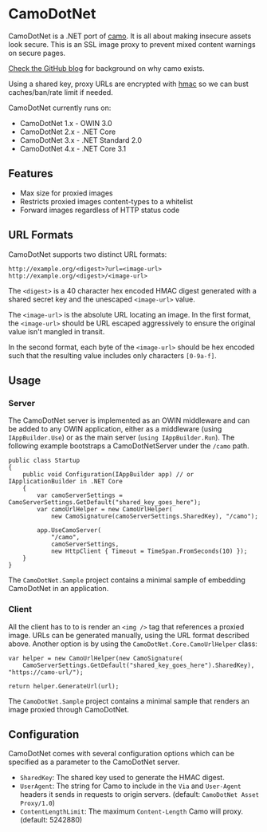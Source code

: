 # CamoDotNet

CamoDotNet is a .NET port of [camo](https://github.com/atmos/camo). It is all about making insecure assets look secure. This is an SSL image proxy to prevent mixed content warnings on secure pages.

[Check the GitHub blog](https://github.com/blog/743-sidejack-prevention-phase-3-ssl-proxied-assets) for background on why camo exists.

Using a shared key, proxy URLs are encrypted with [hmac](http://en.wikipedia.org/wiki/HMAC) so we can bust caches/ban/rate limit if needed.

CamoDotNet currently runs on:

* CamoDotNet 1.x - OWIN 3.0
* CamoDotNet 2.x - .NET Core
* CamoDotNet 3.x - .NET Standard 2.0
* CamoDotNet 4.x - .NET Core 3.1

## Features

* Max size for proxied images
* Restricts proxied images content-types to a whitelist
* Forward images regardless of HTTP status code

## URL Formats

CamoDotNet supports two distinct URL formats:

    http://example.org/<digest>?url=<image-url>
    http://example.org/<digest>/<image-url>

The `<digest>` is a 40 character hex encoded HMAC digest generated with a shared secret key and the unescaped `<image-url>` value.

The `<image-url>` is the absolute URL locating an image. In the first format, the `<image-url>` should be
URL escaped aggressively to ensure the original value isn't mangled in transit.

In the second format, each byte of the `<image-url>` should be hex encoded such that the resulting value includes only characters `[0-9a-f]`.

## Usage

### Server

The CamoDotNet server is implemented as an OWIN middleware and can be added to any OWIN application, either as a middleware (using `IAppBuilder.Use`) or as the main server (`using IAppBuilder.Run`). The following example bootstraps a CamoDotNetServer under the `/camo` path.

    public class Startup
    {
        public void Configuration(IAppBuilder app) // or IApplicationBuilder in .NET Core
        {
            var camoServerSettings = CamoServerSettings.GetDefault("shared_key_goes_here");
            var camoUrlHelper = new CamoUrlHelper(
                new CamoSignature(camoServerSettings.SharedKey), "/camo");

            app.UseCamoServer(
                "/camo",
                camoServerSettings,
                new HttpClient { Timeout = TimeSpan.FromSeconds(10) });
        }
    }

The `CamoDotNet.Sample` project contains a minimal sample of embedding CamoDotNet in an application.

### Client

All the client has to to is render an `<img />` tag that references a proxied image. URLs can be generated manually, using the URL format described above. Another option is by using the `CamoDotNet.Core.CamoUrlHelper` class:

    var helper = new CamoUrlHelper(new CamoSignature(
	    CamoServerSettings.GetDefault("shared_key_goes_here").SharedKey), "https://camo-url/");
	
    return helper.GenerateUrl(url);

The `CamoDotNet.Sample` project contains a minimal sample  that renders an image proxied through CamoDotNet.

## Configuration

CamoDotNet comes with several configuration options which can be specified as a parameter to the CamoDotNet server.

* `SharedKey`: The shared key used to generate the HMAC digest.
* `UserAgent`: The string for Camo to include in the `Via` and `User-Agent` headers it sends in requests to origin servers. (default: `CamoDotNet Asset Proxy/1.0`)
* `ContentLengthLimit`: The maximum `Content-Length` Camo will proxy. (default: 5242880)


